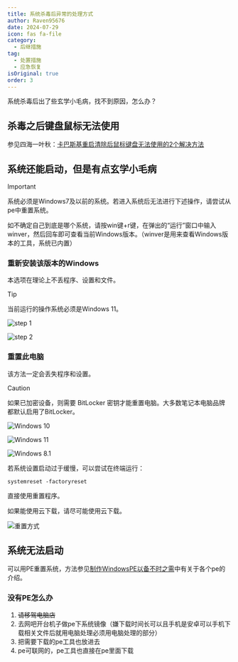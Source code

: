 ```yaml
---
title: 系统杀毒后异常的处理方式
author: Raven95676
date: 2024-07-29
icon: fas fa-file
category:
  - 后继措施
tag:
  - 处置措施
  - 应急恢复
isOriginal: true
order: 3
---
```

系统杀毒后出了些玄学小毛病，找不到原因，怎么办？

## 杀毒之后键盘鼠标无法使用

参见四海一叶秋：[卡巴斯基重启清除后鼠标键盘无法使用的2个解决方法](https://tieba.baidu.com/p/7828184528)

## 系统还能启动，但是有点玄学小毛病

> [!important]
> 系统必须是Windows7及以前的系统。若进入系统后无法进行下述操作，请尝试从pe中重置系统。
>
> 如不确定自己到底是哪个系统，请按win键+r键，在弹出的“运行”窗口中输入winver，然后回车即可查看当前Windows版本。（winver是用来查看Windows版本的工具，系统已内置）

### 重新安装该版本的Windows

本选项在理论上不丢程序、设置和文件。

> [!tip]
> 当前运行的操作系统必须是Windows 11。

![step 1](https://ooo.0x0.ooo/2024/07/29/ORjhLU.png)

![step 2](https://ooo.0x0.ooo/2024/07/29/ORjF7p.jpg)

### 重置此电脑

该方法一定会丢失程序和设置。

> [!caution]
> 如果已加密设备，则需要 BitLocker 密钥才能重置电脑。大多数笔记本电脑品牌都默认启用了BitLocker。

![Windows 10](https://ooo.0x0.ooo/2024/07/29/ORjNlc.jpg)

![Windows 11](https://ooo.0x0.ooo/2024/07/29/ORjiXY.jpg)

![Windows 8.1](https://ooo.0x0.ooo/2024/07/29/ORj1zv.jpg)

若系统设置启动过于缓慢，可以尝试在终端运行：

```shell
systemreset -factoryreset
```

直接使用重置程序。

如果能使用云下载，请尽可能使用云下载。

![重置方式](https://ooo.0x0.ooo/2024/07/29/ORj7Pq.jpg)

## 系统无法启动

可以用PE重置系统，方法参见[制作WindowsPE以备不时之需](https://raven95676.github.io/prevention/7_why_windows_pe.html)中有关于各个pe的介绍。

### 没有PE怎么办

1. ~~请移驾电脑店~~
2. 去网吧开台机子做pe下系统镜像（嫌下载时间长可以且手机是安卓可以手机下载相关文件后就用电脑处理必须用电脑处理的部分）
3. 把需要下载的pe工具也放进去
4. pe可联网的，pe工具也直接在pe里面下载
